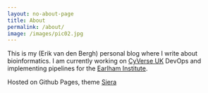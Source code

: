 ```yaml
---
layout: no-about-page
title: About
permalink: /about/
image: /images/pic02.jpg
---
```


This is my (Erik van den Bergh) personal blog where I write about bioinformatics. I am currently working on [CyVerse UK](www.cyverseuk.org) DevOps and implementing pipelines for the [Earlham Institute](earlham.ac.uk).

Hosted on Github Pages, theme [Siera](https://github.com/satokazuma/Siera)

